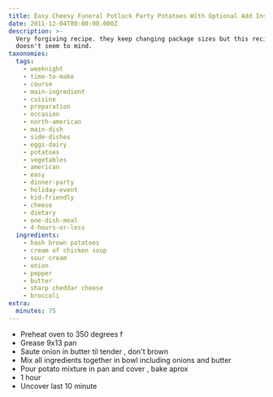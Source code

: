 ```yaml
---
title: Easy Cheesy Funeral Potluck Party Potatoes With Optional Add Ins
date: 2011-12-04T00:00:00.000Z
description: >-
  Very forgiving recipe. they keep changing package sizes but this recipe
  doesn't seem to mind.
taxonomies:
  tags:
    - weeknight
    - time-to-make
    - course
    - main-ingredient
    - cuisine
    - preparation
    - occasion
    - north-american
    - main-dish
    - side-dishes
    - eggs-dairy
    - potatoes
    - vegetables
    - american
    - easy
    - dinner-party
    - holiday-event
    - kid-friendly
    - cheese
    - dietary
    - one-dish-meal
    - 4-hours-or-less
  ingredients:
    - hash brown potatoes
    - cream of chicken soup
    - sour cream
    - onion
    - pepper
    - butter
    - sharp cheddar cheese
    - broccoli
extra:
  minutes: 75
---
```

 - Preheat oven to 350 degrees f
 - Grease 9x13 pan
 - Saute onion in butter til tender , don't brown
 - Mix all ingredients together in bowl including onions and butter
 - Pour potato mixture in pan and cover , bake aprox
 - 1 hour
 - Uncover last 10 minute
